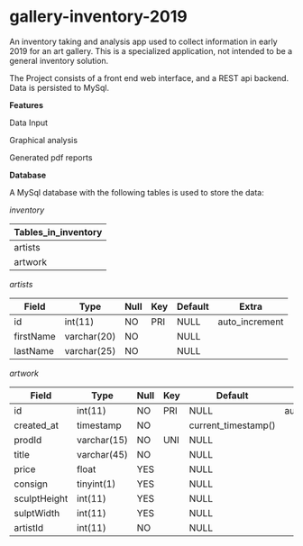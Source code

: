# gallery-inventory-2019
An inventory taking and analysis app used to collect information in early 2019 for an art gallery.  This is a specialized application, not intended to be a general inventory solution.

The Project consists of a front end web interface, and a REST api backend.  Data is persisted to MySql.

**Features**

Data Input

Graphical analysis

Generated pdf reports

**Database**


A MySql database with the following tables is used to store the data:


*inventory*

| Tables_in_inventory |
|---------------------|
| artists             |
| artwork             |


*artists*

| Field     | Type        | Null | Key | Default | Extra          |
------------|-------------|------|-----|---------|----------------|
| id        | int(11)     | NO   | PRI | NULL    | auto_increment |
| firstName | varchar(20) | NO   |     | NULL    |                |
| lastName  | varchar(25) | NO   |     | NULL    |                |


*artwork*


| Field        | Type        | Null | Key | Default             | Extra          |
|--------------|-------------|------|-----|---------------------|----------------|
| id           | int(11)     | NO   | PRI | NULL                | auto_increment |
| created_at   | timestamp   | NO   |     | current_timestamp() |                |
| prodId       | varchar(15) | NO   | UNI | NULL                |                |
| title        | varchar(45) | NO   |     | NULL                |                |
| price        | float       | YES  |     | NULL                |                |
| consign      | tinyint(1)  | YES  |     | NULL                |                |
| sculptHeight | int(11)     | YES  |     | NULL                |                |
| sulptWidth   | int(11)     | YES  |     | NULL                |                |
| artistId     | int(11)     | NO   |     | NULL                |                |
